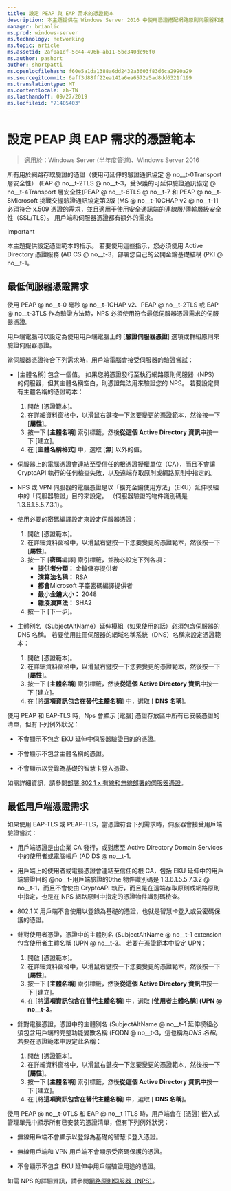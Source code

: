 ```yaml
---
title: 設定 PEAP 與 EAP 需求的憑證範本
description: 本主題提供在 Windows Server 2016 中使用憑證搭配網路原則伺服器和遠端存取的相關資訊。
manager: brianlic
ms.prod: windows-server
ms.technology: networking
ms.topic: article
ms.assetid: 2af0a1df-5c44-496b-ab11-5bc340dc96f0
ms.author: pashort
author: shortpatti
ms.openlocfilehash: f60e5a1da1388a6dd2432a3603f83d6ca2990a29
ms.sourcegitcommit: 6aff3d88ff22ea141a6ea6572a5ad8dd6321f199
ms.translationtype: MT
ms.contentlocale: zh-TW
ms.lasthandoff: 09/27/2019
ms.locfileid: "71405403"
---
```

# <a name="configure-certificate-templates-for-peap-and-eap-requirements"></a>設定 PEAP 與 EAP 需求的憑證範本

>適用於：Windows Server (半年度管道)、Windows Server 2016

所有用於網路存取驗證的憑證（使用可延伸的驗證通訊協定 @ no__t-0Transport 層安全性） \(EAP @ no__t-2TLS @ no__t-3，受保護的可延伸驗證通訊協定 @ no__t-4Transport 層安全性\(PEAP @ no__t-6TLS @ no__t-7 和 PEAP @ no__t-8Microsoft 挑戰交握驗證通訊協定第2版 \(MS @ no__t-10CHAP v2 @ no__t-11 必須符合 x.509 憑證的需求，並且適用于使用安全通訊端的連線層/傳輸層級安全性（SSL/TLS）。 用戶端和伺服器憑證都有額外的需求。

>[!IMPORTANT]
>本主題提供設定憑證範本的指示。 若要使用這些指示，您必須使用 Active Directory 憑證服務 \(AD CS @ no__t-3，部署您自己的公開金鑰基礎結構 \(PKI @ no__t-1。

## <a name="minimum-server-certificate-requirements"></a>最低伺服器憑證需求

使用 PEAP @ no__t-0 毫秒 @ no__t-1CHAP v2、PEAP @ no__t-2TLS 或 EAP @ no__t-3TLS 作為驗證方法時，NPS 必須使用符合最低伺服器憑證需求的伺服器憑證。 

用戶端電腦可以設定為使用用戶端電腦上的 [**驗證伺服器憑證**] 選項或群組原則來驗證伺服器憑證。 

當伺服器憑證符合下列需求時，用戶端電腦會接受伺服器的驗證嘗試：

- [主體名稱] 包含一個值。 如果您將憑證發行至執行網路原則伺服器（NPS）的伺服器，但其主體名稱空白，則憑證無法用來驗證您的 NPS。 若要設定具有主體名稱的憑證範本：

    1. 開啟 [憑證範本]。
    2. 在詳細資料窗格中，以滑鼠右鍵按一下您要變更的憑證範本，然後按一下 [**屬性**]。
    3. 按一下 [**主體名稱**] 索引標籤，然後**從這個 Active Directory 資訊中**按一下 [建立]。
    4. 在 [**主體名稱格式**] 中，選取 [**無**] 以外的值。

- 伺服器上的電腦憑證會連結至受信任的根憑證授權單位（CA），而且不會讓 CryptoAPI 執行的任何檢查失敗，以及遠端存取原則或網路原則中指定的。

- NPS 或 VPN 伺服器的電腦憑證是以「擴充金鑰使用方法」（EKU）延伸模組中的「伺服器驗證」目的來設定。 （伺服器驗證的物件識別碼是1.3.6.1.5.5.7.3.1）。

- 使用必要的密碼編譯設定來設定伺服器憑證：

    1. 開啟 [憑證範本]。
    2. 在詳細資料窗格中，以滑鼠右鍵按一下您要變更的憑證範本，然後按一下 [**屬性**]。
    3. 按一下 [**密碼**編譯] 索引標籤，並務必設定下列各項：
       - **提供者分類：** 金鑰儲存提供者
       - **演算法名稱：** RSA
       - **都會**Microsoft 平臺密碼編譯提供者
       - **最小金鑰大小：** 2048
       - **雜湊演算法：** SHA2
    4. 按一下 [下一步]。

- 主體別名（SubjectAltName）延伸模組（如果使用的話）必須包含伺服器的 DNS 名稱。 若要使用註冊伺服器的網域名稱系統（DNS）名稱來設定憑證範本： 

    1. 開啟 [憑證範本]。
    2. 在詳細資料窗格中，以滑鼠右鍵按一下您要變更的憑證範本，然後按一下 [**屬性**]。
    3. 按一下 [**主體名稱**] 索引標籤，然後**從這個 Active Directory 資訊中**按一下 [建立]。
    4. 在 [將**這項資訊包含在替代主體名稱**] 中，選取 [ **DNS 名稱**]。

使用 PEAP 和 EAP-TLS 時，Nps 會顯示 [電腦] 憑證存放區中所有已安裝憑證的清單，但有下列例外狀況：

- 不會顯示不包含 EKU 延伸中伺服器驗證目的的憑證。

- 不會顯示不包含主體名稱的憑證。

- 不會顯示以登錄為基礎的智慧卡登入憑證。

如需詳細資訊，請參閱[部署 802.1 x 有線和無線部署的伺服器憑證](https://technet.microsoft.com/windows-server-docs/networking/core-network-guide/cncg/server-certs/deploy-server-certificates-for-802.1x-wired-and-wireless-deployments)。

## <a name="minimum-client-certificate-requirements"></a>最低用戶端憑證需求

如果使用 EAP-TLS 或 PEAP-TLS，當憑證符合下列需求時，伺服器會接受用戶端驗證嘗試：

- 用戶端憑證是由企業 CA 發行，或對應至 Active Directory Domain Services 中的使用者或電腦帳戶 \(AD DS @ no__t-1。

- 用戶端上的使用者或電腦憑證會連結至信任的根 CA，包括 EKU 延伸中的用戶端驗證目的 @no__t-用戶端驗證的0the 物件識別碼是 1.3.6.1.5.5.7.3.2 @ no__t-1，而且不會使由 CryptoAPI 執行，而且是在遠端存取原則或網路原則中指定，也是在 NPS 網路原則中指定的憑證物件識別碼檢查。

- 802.1 X 用戶端不會使用以登錄為基礎的憑證，也就是智慧卡登入或受密碼保護的憑證。

- 針對使用者憑證，憑證中的主體別名 \(SubjectAltName @ no__t-1 extension 包含使用者主體名稱 \(UPN @ no__t-3。 若要在憑證範本中設定 UPN：

    1. 開啟 [憑證範本]。
    2. 在詳細資料窗格中，以滑鼠右鍵按一下您要變更的憑證範本，然後按一下 [**屬性**]。
    3. 按一下 [**主體名稱**] 索引標籤，然後**從這個 Active Directory 資訊中**按一下 [建立]。
    4. 在 [將**這項資訊包含在替代主體名稱**] 中，選取 [**使用者主體名稱] \(UPN @ no__t-3**。

- 針對電腦憑證，憑證中的主體別名 \(SubjectAltName @ no__t-1 延伸模組必須包含用戶端的完整功能變數名稱 \(FQDN @ no__t-3，這也稱為*DNS 名稱*。 若要在憑證範本中設定此名稱：

    1. 開啟 [憑證範本]。
    2. 在詳細資料窗格中，以滑鼠右鍵按一下您要變更的憑證範本，然後按一下 [**屬性**]。
    3. 按一下 [**主體名稱**] 索引標籤，然後**從這個 Active Directory 資訊中**按一下 [建立]。
    4. 在 [將**這項資訊包含在替代主體名稱**] 中，選取 [ **DNS 名稱**]。

使用 PEAP @ no__t-0TLS 和 EAP @ no__t 1TLS 時，用戶端會在 [憑證] 嵌入式管理單元中顯示所有已安裝的憑證清單，但有下列例外狀況：

- 無線用戶端不會顯示以登錄為基礎的智慧卡登入憑證。 

- 無線用戶端和 VPN 用戶端不會顯示受密碼保護的憑證。 

- 不會顯示不包含 EKU 延伸中用戶端驗證用途的憑證。


如需 NPS 的詳細資訊，請參閱[網路原則伺服器（NPS）](nps-top.md)。
